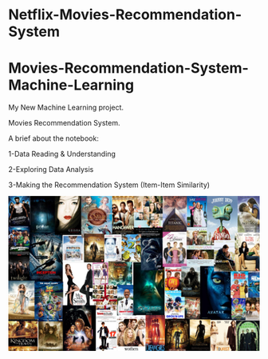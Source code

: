 # Netflix-Movies-Recommendation-System
# Movies-Recommendation-System-Machine-Learning

My New Machine Learning project.

Movies Recommendation System.

A brief about the notebook:

1-Data Reading & Understanding

2-Exploring Data Analysis

3-Making the Recommendation System (Item-Item Similarity)

![](movies.jpg)
